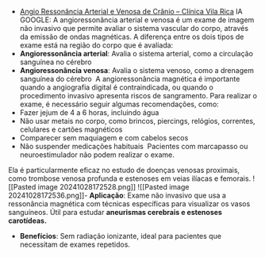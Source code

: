 - [Angio Ressonância Arterial e Venosa de Crânio – Clínica Vila Rica](https://clinicavilarica.com.br/angio-ressonancia-arterial-e-venosa-de-cranio/#:~:text=A%20angio%20resson%C3%A2ncia%20magn%C3%A9tica%2C%20tamb%C3%A9m,da%20emiss%C3%A3o%20de%20ondas%20magn%C3%A9ticas.)
IA GOOGLE: 
A angioressonância arterial e venosa é um exame de imagem não invasivo que permite avaliar o sistema vascular do corpo, através da emissão de ondas magnéticas. A diferença entre os dois tipos de exame está na região do corpo que é avaliada: 
- **Angioressonância arterial**: Avalia o sistema arterial, como a circulação sanguínea no cérebro 
- **Angioressonância venosa**: Avalia o sistema venoso, como a drenagem sanguínea do cérebro 
A angioressonância magnética é importante quando a angiografia digital é contraindicada, ou quando o procedimento invasivo apresenta riscos de sangramento.
Para realizar o exame, é necessário seguir algumas recomendações, como:
- Fazer jejum de 4 a 6 horas, incluindo água 
- Não usar metais no corpo, como brincos, piercings, relógios, correntes, celulares e cartões magnéticos 
- Comparecer sem maquiagem e com cabelos secos
- Não suspender medicações habituais 
Pacientes com marcapasso ou neuroestimulador não podem realizar o exame.

Ela é particularmente eficaz no estudo de doenças venosas proximais, como trombose venosa profunda e estenoses em veias ilíacas e femorais.
![[Pasted image 20241028172528.png]]
![[Pasted image 20241028172536.png]]- **Aplicação**: Exame não invasivo que usa a ressonância magnética com técnicas específicas para visualizar os vasos sanguíneos. Útil para estudar **aneurismas cerebrais e estenoses carotídeas.**
- **Benefícios**: Sem radiação ionizante, ideal para pacientes que necessitam de exames repetidos.